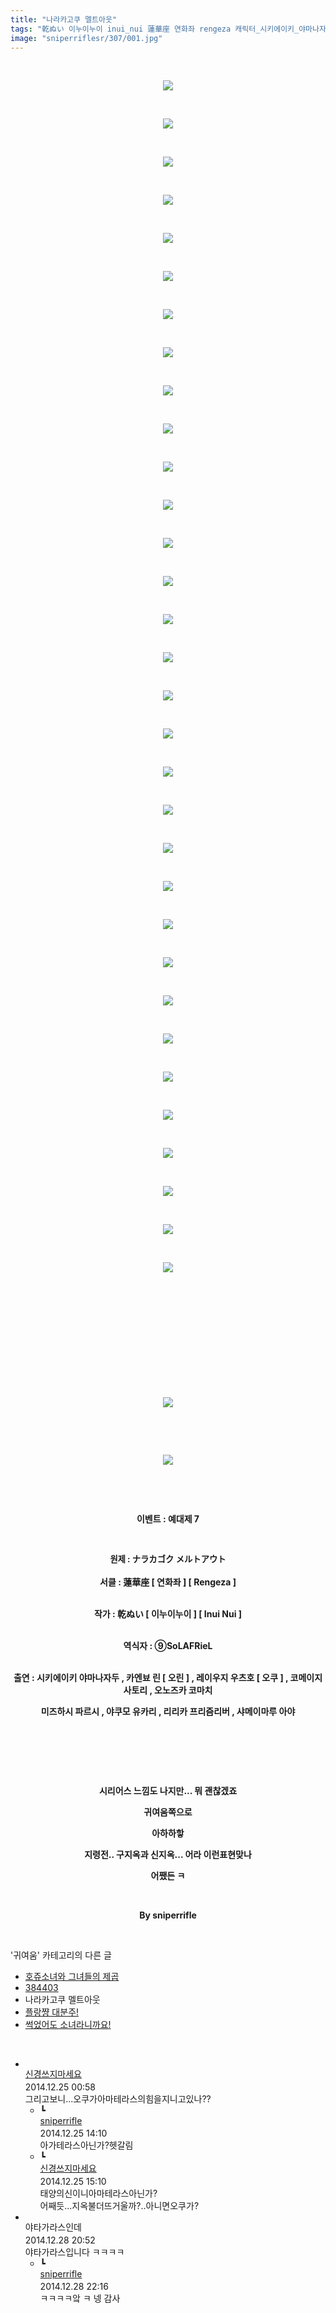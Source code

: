 ```yaml
---
title: "나라카고쿠 멜트아웃"
tags: "乾ぬい 이누이누이 inui_nui 蓮華座 연화좌 rengeza 캐릭터_시키에이키_야마나자두 캐릭터_카엔뵤_린 캐릭터_오린 캐릭터_레이우지_우츠호 캐릭터_오쿠 캐릭터_코메이지_사토리 캐릭터_오노즈카_코마치 캐릭터_미즈하시_파르시 캐릭터_야쿠모_유카리 캐릭터_리리카_프리즘리버 캐릭터_샤메이마루_아야 이벤트_예대제_7 귀여움"
image: "sniperriflesr/307/001.jpg"
---
```

<div class="article">
<p style="TEXT-ALIGN: center"> </p>
<p style="TEXT-ALIGN: center"><img src="{{ site.nasurl }}/sniperriflesr/307/001.jpg"/></p>
<p style="TEXT-ALIGN: center"> </p>
<p style="TEXT-ALIGN: center"><img src="{{ site.nasurl }}/sniperriflesr/307/002.jpg"/></p>
<p style="TEXT-ALIGN: center"> </p>
<p style="TEXT-ALIGN: center"><img src="{{ site.nasurl }}/sniperriflesr/307/003.jpg"/></p>
<p style="TEXT-ALIGN: center"> </p>
<p style="TEXT-ALIGN: center"><img src="{{ site.nasurl }}/sniperriflesr/307/004.jpg"/></p>
<p style="TEXT-ALIGN: center"> </p>
<p style="TEXT-ALIGN: center"><img src="{{ site.nasurl }}/sniperriflesr/307/005.jpg"/></p>
<p style="TEXT-ALIGN: center"> </p>
<p style="TEXT-ALIGN: center"><img src="{{ site.nasurl }}/sniperriflesr/307/006.jpg"/></p>
<p style="TEXT-ALIGN: center"> </p>
<p style="TEXT-ALIGN: center"><img src="{{ site.nasurl }}/sniperriflesr/307/007.jpg"/></p>
<p style="TEXT-ALIGN: center"> </p>
<p style="TEXT-ALIGN: center"><img src="{{ site.nasurl }}/sniperriflesr/307/008.jpg"/></p>
<p style="TEXT-ALIGN: center"> </p>
<p style="TEXT-ALIGN: center"><img src="{{ site.nasurl }}/sniperriflesr/307/009.jpg"/></p>
<p style="TEXT-ALIGN: center"> </p>
<p style="TEXT-ALIGN: center"><img src="{{ site.nasurl }}/sniperriflesr/307/010.jpg"/></p>
<p style="TEXT-ALIGN: center"> </p>
<p style="TEXT-ALIGN: center"><img src="{{ site.nasurl }}/sniperriflesr/307/011.jpg"/></p>
<p style="TEXT-ALIGN: center"> </p>
<p style="TEXT-ALIGN: center"><img src="{{ site.nasurl }}/sniperriflesr/307/012.jpg"/></p>
<p style="TEXT-ALIGN: center"> </p>
<p style="TEXT-ALIGN: center"><img src="{{ site.nasurl }}/sniperriflesr/307/013.jpg"/></p>
<p style="TEXT-ALIGN: center"> </p>
<p style="TEXT-ALIGN: center"><img src="{{ site.nasurl }}/sniperriflesr/307/014.jpg"/></p>
<p style="TEXT-ALIGN: center"> </p>
<p style="TEXT-ALIGN: center"><img src="{{ site.nasurl }}/sniperriflesr/307/015.jpg"/></p>
<p style="TEXT-ALIGN: center"> </p>
<p style="TEXT-ALIGN: center"><img src="{{ site.nasurl }}/sniperriflesr/307/016.jpg"/></p>
<p style="TEXT-ALIGN: center"> </p>
<p style="TEXT-ALIGN: center"><img src="{{ site.nasurl }}/sniperriflesr/307/017.jpg"/></p>
<p style="TEXT-ALIGN: center"> </p>
<p style="TEXT-ALIGN: center"><img src="{{ site.nasurl }}/sniperriflesr/307/018.jpg"/></p>
<p style="TEXT-ALIGN: center"> </p>
<p style="TEXT-ALIGN: center"><img src="{{ site.nasurl }}/sniperriflesr/307/019.jpg"/></p>
<p style="TEXT-ALIGN: center"> </p>
<p style="TEXT-ALIGN: center"><img src="{{ site.nasurl }}/sniperriflesr/307/020.jpg"/></p>
<p style="TEXT-ALIGN: center"> </p>
<p style="TEXT-ALIGN: center"><img src="{{ site.nasurl }}/sniperriflesr/307/021.jpg"/></p>
<p style="TEXT-ALIGN: center"> </p>
<p style="TEXT-ALIGN: center"><img src="{{ site.nasurl }}/sniperriflesr/307/022.jpg"/></p>
<p style="TEXT-ALIGN: center"> </p>
<p style="TEXT-ALIGN: center"><img src="{{ site.nasurl }}/sniperriflesr/307/023.jpg"/></p>
<p style="TEXT-ALIGN: center"> </p>
<p style="TEXT-ALIGN: center"><img src="{{ site.nasurl }}/sniperriflesr/307/024.jpg"/></p>
<p style="TEXT-ALIGN: center"> </p>
<p style="TEXT-ALIGN: center"><img src="{{ site.nasurl }}/sniperriflesr/307/025.jpg"/></p>
<p style="TEXT-ALIGN: center"> </p>
<p style="TEXT-ALIGN: center"><img src="{{ site.nasurl }}/sniperriflesr/307/026.jpg"/></p>
<p style="TEXT-ALIGN: center"> </p>
<p style="TEXT-ALIGN: center"><img src="{{ site.nasurl }}/sniperriflesr/307/027.jpg"/></p>
<p style="TEXT-ALIGN: center"> </p>
<p style="TEXT-ALIGN: center"><img src="{{ site.nasurl }}/sniperriflesr/307/028.jpg"/></p>
<p style="TEXT-ALIGN: center"> </p>
<p style="TEXT-ALIGN: center"><img src="{{ site.nasurl }}/sniperriflesr/307/029.jpg"/></p>
<p style="TEXT-ALIGN: center"> </p>
<p style="TEXT-ALIGN: center"><img src="{{ site.nasurl }}/sniperriflesr/307/030.jpg"/></p>
<p style="TEXT-ALIGN: center"> </p>
<p style="TEXT-ALIGN: center"><img src="{{ site.nasurl }}/sniperriflesr/307/031.jpg"/></p>
<p style="TEXT-ALIGN: center"> </p>
<p style="TEXT-ALIGN: center"><img src="{{ site.nasurl }}/sniperriflesr/307/032.jpg"/></p>
<p style="TEXT-ALIGN: center"> </p>
<p style="TEXT-ALIGN: center"> </p>
<p style="TEXT-ALIGN: center"> </p>
<p style="TEXT-ALIGN: center"> </p>
<p style="TEXT-ALIGN: center"> </p>
<p style="TEXT-ALIGN: center"> </p>
<p style="TEXT-ALIGN: center"><img src="{{ site.nasurl }}/sniperriflesr/307/033.jpg"/></p>
<p style="TEXT-ALIGN: center"> </p>
<p style="TEXT-ALIGN: center"> </p>
<p style="TEXT-ALIGN: center"><img src="{{ site.nasurl }}/sniperriflesr/307/034.jpg"/></p>
<p style="TEXT-ALIGN: center"> </p>
<p style="TEXT-ALIGN: center"> </p>
<p style="TEXT-ALIGN: center"><strong>이벤트 : 예대제 7</strong></p>
<p style="TEXT-ALIGN: center"> </p>
<p style="TEXT-ALIGN: center"><span style="FONT-SIZE: 10pt"><strong>원제 : </strong></span><span style="TEXT-ALIGN: left;  TEXT-TRANSFORM: none;  TEXT-INDENT: 0px;  DISPLAY: inline !important;  FONT: bold 10pt Gulim;  WHITE-SPACE: normal;  FLOAT: none;  LETTER-SPACING: normal;  WORD-SPACING: 0px;  -webkit-text-stroke-width: 0px; ">ナラカゴク メルトアウト<br/></span><br/><strong>서클 : 蓮華座 [ 연화좌 ] [ Rengeza ]</strong></p>
<p style="TEXT-ALIGN: center"><br/><strong>작가 : 乾ぬい [ 이누이누이 ] [ Inui Nui ]</strong></p>
<p style="TEXT-ALIGN: center"><br/><strong>역식자 : ⑨SoLAFRieL</strong></p>
<p style="TEXT-ALIGN: center"><br/><strong>출연 : 시키에이키 야마나자두 , 카엔뵤 린 [ 오린 ] , 레이우지 우츠호 [ 오쿠 ] , 코메이지 사토리 , 오노즈카 코마치</strong></p>
<p style="TEXT-ALIGN: center"><strong>미즈하시 파르시 , 야쿠모 유카리 , 리리카 프리즘리버 , 샤메이마루 아야</strong></p>
<p style="TEXT-ALIGN: center"> </p>
<p style="TEXT-ALIGN: center"> </p>
<p style="TEXT-ALIGN: center"> </p>
<p style="TEXT-ALIGN: center"><strong>시리어스 느낌도 나지만... 뭐 괜찮겠죠</strong></p>
<p style="TEXT-ALIGN: center"><strong>귀여움쪽으로</strong></p>
<p style="TEXT-ALIGN: center"><strong>아하하핳</strong></p>
<p style="TEXT-ALIGN: center"><strong>지령전.. 구지옥과 신지옥... 어라 이런표현맞나</strong></p>
<p style="TEXT-ALIGN: center"><strong>어쨌든 ㅋ</strong></p>
<p style="TEXT-ALIGN: center"> </p>
<p style="TEXT-ALIGN: center"><strong>By sniperrifle</strong></p>
</div><br/>
<div class="another">
<p>'귀여움' 카테고리의 다른 글</p>
<ul>
<li><a href="/2014-12-28-sniperriflesr_309">호쥬소녀와 그녀들의 제곱</a></li>
<li><a href="/2014-12-24-sniperriflesr_308">384403</a></li>
<li>나라카고쿠 멜트아웃</li>
<li><a href="/2014-12-21-sniperriflesr_299">플랑쨩 대분주!</a></li>
<li><a href="/2014-12-20-sniperriflesr_298">썩었어도 소녀라니까요!</a></li>
</ul>
</div><br/>
<div class="comment" id="commentListBlock_307" style="display:block"><ul><li class="firstCmt"><div class="opinionListMenu">
<div class="icon"><img alt="" class="myicon" src="http://i1.daumcdn.net/pimg/blog/p_img/mycon/basic_2.gif"/></div>
<div class="fl">
<a class="bold" href="http://blog.daum.net/ghcjf1001" target="_blank">신경쓰지마세요 </a>
<div style="width: 1px; height: 1px; overflow: hidden; visibility: hidden; border:1px solid red">
<span id="uname587" style="display:none;">신경쓰지마세요</span>
<span id="pwd587" style="display:none;"></span>
<span id="emailblog587" name="http://blog.daum.net/ghcjf1001" style="display:none;"></span>
<span id="open587" style="display:none">Y</span>
</div>
</div>
<div class="sDateTime">2014.12.25 00:58</div>
</div>
<div class="cont" id="Text587">그리고보니...오쿠가아마테라스의힘을지니고있나??</div>
<div class="contReArea" id="inWrite587" style="display:none;"></div>
<ul><li class="secondCmt"><div class="opinionListMenuRe" id="parent_587">
<div class="reIcon">┗</div>
<div class="icon"><img alt="" class="myicon" src="http://cfile217.uf.daum.net/M21x21/23254B425446251B1045FF"/></div>
<div class="fl">
<a class="bold" href="http://blog.daum.net/sniperriflesr" target="_blank">sniperrifle </a>
<div style="width: 1px; height: 1px; overflow: hidden; visibility: hidden; border:1px solid red">
<span id="uname590" style="display:none;">sniperrifle</span>
<span id="pwd590" style="display:none;"></span>
<span id="emailblog590" name="http://blog.daum.net/sniperriflesr" style="display:none;"></span>
<span id="open590" style="display:none">Y</span>
</div>
</div>
<div class="sDateTime">2014.12.25 14:10</div>
</div>
<div class="contRe" id="Text590">아가테라스아닌가?헷갈림</div>
<div class="contReReArea" id="inWrite590" style="display:none;"></div>
</li><li class="secondCmt"><div class="opinionListMenuRe" id="parent_587">
<div class="reIcon">┗</div>
<div class="icon"><img alt="" class="myicon" src="http://i1.daumcdn.net/pimg/blog/p_img/mycon/basic_2.gif"/></div>
<div class="fl">
<a class="bold" href="http://blog.daum.net/ghcjf1001" target="_blank">신경쓰지마세요 </a>
<div style="width: 1px; height: 1px; overflow: hidden; visibility: hidden; border:1px solid red">
<span id="uname593" style="display:none;">신경쓰지마세요</span>
<span id="pwd593" style="display:none;"></span>
<span id="emailblog593" name="http://blog.daum.net/ghcjf1001" style="display:none;"></span>
<span id="open593" style="display:none">Y</span>
</div>
</div>
<div class="sDateTime">2014.12.25 15:10</div>
</div>
<div class="contRe" id="Text593">태양의신이니아마테라스아닌가?<br/>
어째듯...지옥불더뜨거울까?..아니면오쿠가?</div>
<div class="contReReArea" id="inWrite593" style="display:none;"></div>
<div class="cCont_line"></div>
</li></ul></li><li class="firstCmt"><div class="opinionListMenu">
<div class="icon"><img alt="" class="myicon" src="http://i1.daumcdn.net/pimg/blog/p_img/mycon/basic_2.gif"/></div>
<div class="fl">
<span class="bold">야타가라스인데</span>
<div style="width: 1px; height: 1px; overflow: hidden; visibility: hidden; border:1px solid red">
<span id="uname603" style="display:none;">야타가라스인데</span>
<span id="pwd603" style="display:none;"></span>
<span id="emailblog603" name="cumanr@naver.com" style="display:none;"></span>
<span id="open603" style="display:none">Y</span>
</div>
</div>
<div class="sDateTime">2014.12.28 20:52</div>
</div>
<div class="cont" id="Text603">야타가라스입니다 ㅋㅋㅋㅋ</div>
<div class="contReArea" id="inWrite603" style="display:none;"></div>
<ul><li class="secondCmt"><div class="opinionListMenuRe" id="parent_603">
<div class="reIcon">┗</div>
<div class="icon"><img alt="" class="myicon" src="http://cfile217.uf.daum.net/M21x21/23254B425446251B1045FF"/></div>
<div class="fl">
<a class="bold" href="http://blog.daum.net/sniperriflesr" target="_blank">sniperrifle </a>
<div style="width: 1px; height: 1px; overflow: hidden; visibility: hidden; border:1px solid red">
<span id="uname606" style="display:none;">sniperrifle</span>
<span id="pwd606" style="display:none;"></span>
<span id="emailblog606" name="http://blog.daum.net/sniperriflesr" style="display:none;"></span>
<span id="open606" style="display:none">Y</span>
</div>
</div>
<div class="sDateTime">2014.12.28 22:16</div>
</div>
<div class="contRe" id="Text606">ㅋㅋㅋㅋ앜 ㅋ 넹 감사</div>
<div class="contReReArea" id="inWrite606" style="display:none;"></div>
</li></ul></li></ul>
</div><br/>

<br/>
<p id="refer"></p>
<br/>
